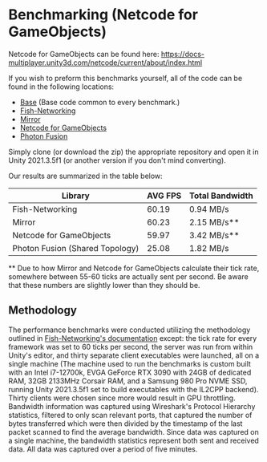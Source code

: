 [Base]: https://github.com/hpcvis/MuVR/tree/benchmark/base
[Fish-Networking]: https://github.com/hpcvis/MuVR/tree/benchmark/FishNet
[Fish-Networking's documentation]: https://fish-networking.gitbook.io/docs/manual/general/performance/benchmark-setup
[Mirror]: https://github.com/hpcvis/MuVR/tree/benchmark/Mirror
[Photon Fusion]: https://github.com/hpcvis/MuVR/tree/benchmark/PhotonFusion
[Netcode for GameObjects]: https://github.com/hpcvis/MuVR/tree/benchmark/Unity


# Benchmarking (Netcode for GameObjects)

Netcode for GameObjects can be found here: https://docs-multiplayer.unity3d.com/netcode/current/about/index.html

If you wish to preform this benchmarks yourself, all of the code can be found in the following locations:

+ [Base] (Base code common to every benchmark.)
+ [Fish-Networking]
+ [Mirror]
+ [Netcode for GameObjects]
+ [Photon Fusion]

Simply clone (or download the zip) the appropriate repository and open it in Unity 2021.3.5f1 (or another version if you don't mind converting).

Our results are summarized in the table below:

| Library | AVG FPS | Total Bandwidth  |
| ------- | ------- | ---------------------- |
| Fish-Networking | 60.19 | 0.94 MB/s |
| Mirror | 60.23 | 2.15 MB/s** |
| Netcode for GameObjects | 59.97 | 3.42 MB/s** | 
| Photon Fusion (Shared Topology) | 25.08 | 1.82 MB/s | 

** Due to how Mirror and Netcode for GameObjects calculate their tick rate, somewhere between 55-60 ticks are actually sent per second. Be aware that these numbers are slightly lower than they should be.

## Methodology

The performance benchmarks were conducted utilizing the methodology outlined in [Fish-Networking's documentation] except: the tick rate for every framework was set to 60 ticks per second, the server was run from within Unity's editor, and thirty separate client executables were launched, all on a single machine (The machine used to run the benchmarks is custom built with an Intel i7-12700k, EVGA GeForce RTX 3090 with 24GB of dedicated RAM, 32GB 2133MHz Corsair RAM, and a Samsung 980 Pro NVME SSD, running Unity 2021.3.5f1 set to build executables with the IL2CPP backend). Thirty clients were chosen since more would result in GPU throttling. Bandwidth information was captured using Wireshark's Protocol Hierarchy statistics, filtered to only scan relevant ports, that captured the number of bytes transferred which were then divided by the timestamp of the last packet scanned to find the average bandwidth. Since data was captured on a single machine, the bandwidth statistics represent both sent and received data. All data was captured over a period of five minutes.

